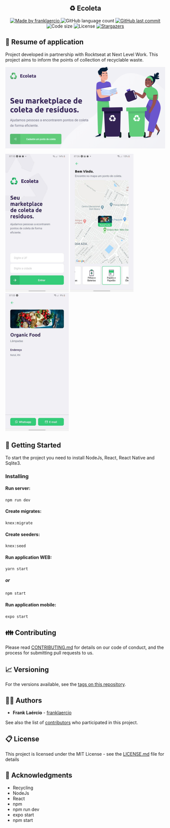 <h2 align="center"> 
	♻ Ecoleta
</h1>

<p align="center">
  <a href="https://www.linkedin.com/in/frank-laercio/">
    <img alt="Made by franklaercio" src="https://img.shields.io/badge/Linkedin-Made%20by%20franklaercio-blue">
  </a>
  
  <img alt="GitHub language count" src="https://img.shields.io/github/languages/count/franklaercio/Ecoleta?color=%2304D361">
  
  <a href="https://github.com/franklaercio/Ecoleta/commits/master">
    <img alt="GitHub last commit" src="https://img.shields.io/github/last-commit/franklaercio/Ecoleta">
  </a>
  
  <img alt="Code size" src="https://img.shields.io/github/languages/code-size/franklaercio/Ecoleta">

  <img alt="License" src="https://img.shields.io/badge/license-MIT-brightgreen">
   <a href="https://github.com/franklaercio/Ecoleta/stargazers">
    <img alt="Stargazers" src="https://img.shields.io/github/stars/franklaercio/Ecoleta?style=social">
  </a>
</p>

## :newspaper: Resume of application

Project developed in partnership with Rocktseat at Next Level Work. This project aims to inform the points of collection of recyclable waste.
<p align="center">
<img src="assets/web_1.png">
</p>	
<p>
<img src="assets/mobile_1.jpeg" width="200">  <img src="assets/mobile_2.jpeg" width="200">  <img src="assets/mobile_3.jpeg" width="200">
</p>	

## :mag_right: Getting Started

To start the project you need to install NodeJs, React, React Native and Sqlite3.

### Installing

#### Run server: 

```npm run dev```

#### Create migrates:

```knex:migrate```

#### Create seeders:

```knex:seed```

#### Run application WEB:

```yarn start```

##### or 

```npm start```

#### Run application mobile:

```expo start```

## :family: Contributing

Please read [CONTRIBUTING.md](https://gist.github.com/PurpleBooth/b24679402957c63ec426) for details on our code of conduct, and the process for submitting pull requests to us.

## :chart_with_upwards_trend: Versioning

For the versions available, see the [tags on this repository](https://github.com/franklaercio/Ecoleta/tags). 

## :man_technologist: Authors

* **Frank Laércio** - [franklaercio](https://github.com/franklaercio)

See also the list of [contributors](https://github.com/franklaercio/Ecoleta/contributors) who participated in this project.

## :clipboard: License

This project is licensed under the MIT License - see the [LICENSE.md](LICENSE.md) file for details

## :newspaper: Acknowledgments

* Recycling
* NodeJs
* React
* npm
* npm run dev
* expo start
* npm start

